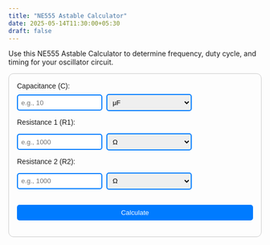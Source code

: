 ```yaml
---
title: "NE555 Astable Calculator"
date: 2025-05-14T11:30:00+05:30
draft: false
---
```

Use this NE555 Astable Calculator to determine frequency, duty cycle, and timing for your oscillator circuit.
<style>
  .calculator {
    max-width: 500px;
    padding: 1rem;
    border: 1px solid #ccc;
    border-radius: 10px;
    font-family: sans-serif;
  }

  .calculator .input-group {
    display: flex;
    gap: 0.5rem;
    margin: 0.5rem 0;
    align-items: center;
  }

  .calculator .input-group input,
  .calculator .input-group select {
    width: 170px;
    padding: 0.4rem;
    border: 2px solid #007bff;
    border-radius: 5px;
    outline: none;
    box-sizing: border-box;
  }

  .calculator .input-group input:focus,
  .calculator .input-group select:focus {
    border-color: #0056b3;
    box-shadow: 0 0 0 2px rgba(0, 123, 255, 0.3);
  }

  .calculator button {
    margin-top: 1rem;
    padding: 0.5rem;
    width: 100%;
    background-color: #007bff;
    color: white;
    border: none;
    border-radius: 5px;
    cursor: pointer;
  }

  .result {
    margin-top: 1rem;
    font-weight: bold;
  }

  .error-message {
    color: red;
    margin-top: 1rem;
  }
</style>


<div class="calculator">
  <label>Capacitance (C):</label>
  <div class="input-group">
    <input type="number" id="capacitanceValue" placeholder="e.g., 10">
    <select id="capacitanceUnit">
      <option value="1e-6">μF</option>
      <option value="1e-9">nF</option>
    </select>
  </div>

  <label>Resistance 1 (R1):</label>
  <div class="input-group">
    <input type="number" id="resistance1Value" placeholder="e.g., 1000">
    <select id="resistance1Unit">
      <option value="1">Ω</option>
      <option value="1000">KΩ</option>
      <option value="1000000">MΩ</option>
    </select>
  </div>

  <label>Resistance 2 (R2):</label>
  <div class="input-group">
    <input type="number" id="resistance2Value" placeholder="e.g., 1000">
    <select id="resistance2Unit">
      <option value="1">Ω</option>
      <option value="1000">KΩ</option>
      <option value="1000000">MΩ</option>
    </select>
  </div>

  <button onclick="calculate()">Calculate</button>

  <div class="error-message" id="errorMessage"></div>
  <div class="result" id="resultFields"></div>
</div>

<script>
  function calculate() {
    const C = parseFloat(document.getElementById("capacitanceValue").value);
    const Cunit = parseFloat(document.getElementById("capacitanceUnit").value);
    const R1 = parseFloat(document.getElementById("resistance1Value").value);
    const R1unit = parseFloat(document.getElementById("resistance1Unit").value);
    const R2 = parseFloat(document.getElementById("resistance2Value").value);
    const R2unit = parseFloat(document.getElementById("resistance2Unit").value);

    const errorMsg = document.getElementById("errorMessage");
    const resultDiv = document.getElementById("resultFields");

    if (isNaN(C) || isNaN(R1) || isNaN(R2)) {
      errorMsg.textContent = "Please enter valid numeric values for C, R1, and R2.";
      resultDiv.innerHTML = "";
      return;
    }

    errorMsg.textContent = "";

    const Cfarads = C * Cunit;
    const R1ohms = R1 * R1unit;
    const R2ohms = R2 * R2unit;

    const T1 = 0.693 * (R1ohms + R2ohms) * Cfarads;
    const T2 = 0.693 * R2ohms * Cfarads;
    const T = T1 + T2;
    const freq = 1 / T;
    const duty = (T1 / T) * 100;

    let freqDisplay;
    if (freq >= 1e6) {
      freqDisplay = (freq / 1e6).toFixed(3) + " MHz";
    } else if (freq >= 1e3) {
      freqDisplay = (freq / 1e3).toFixed(3) + " kHz";
    } else {
      freqDisplay = freq.toFixed(3) + " Hz";
    }

    resultDiv.innerHTML = `
      <p>Time High (T1): ${formatTime(T1)} (${T1.toFixed(6)} seconds)</p>
      <p>Time Low (T2): ${formatTime(T2)} (${T2.toFixed(6)} seconds)</p>
      <p>Period (T): ${formatTime(T)} (${T.toFixed(6)} seconds)</p>
      <p>Frequency: ${freqDisplay}</p>
      <p>Duty Cycle: ${duty.toFixed(2)}%</p>
    `;
  }

  function formatTime(seconds) {
    const hrs = Math.floor(seconds / 3600);
    const mins = Math.floor((seconds % 3600) / 60);
    const secs = (seconds % 60).toFixed(2);

    let result = "";

    if (hrs > 0) result += `${hrs} hr `;
    if (mins > 0 || hrs > 0) result += `${mins} min `;
    result += `${secs} sec`;

    return result.trim();
  }
</script>


